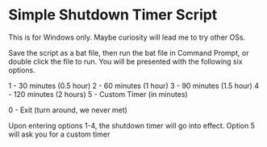 # Simple Shutdown Timer Script #

This is for Windows only. Maybe curiosity will lead me to try other OSs.

Save the script as a bat file, then run the bat file in Command Prompt, or double click the file to run.
You will be presented with the following six options. 

1 - 30 minutes (0.5 hour)
2 - 60 minutes (1 hour)
3 - 90 minutes (1.5 hour)
4 - 120 minutes (2 hours)
5 - Custom Timer (in minutes)

0 - Exit (turn around, we never met)


Upon entering options 1-4, the shutdown timer will go into effect. 
Option 5 will ask you for a custom timer
